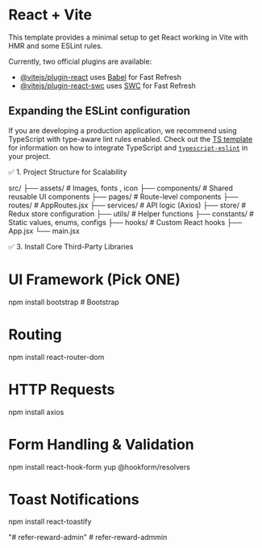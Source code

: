 # React + Vite

This template provides a minimal setup to get React working in Vite with HMR and some ESLint rules.

Currently, two official plugins are available:

- [@vitejs/plugin-react](https://github.com/vitejs/vite-plugin-react/blob/main/packages/plugin-react) uses [Babel](https://babeljs.io/) for Fast Refresh
- [@vitejs/plugin-react-swc](https://github.com/vitejs/vite-plugin-react/blob/main/packages/plugin-react-swc) uses [SWC](https://swc.rs/) for Fast Refresh

## Expanding the ESLint configuration

If you are developing a production application, we recommend using TypeScript with type-aware lint rules enabled. Check out the [TS template](https://github.com/vitejs/vite/tree/main/packages/create-vite/template-react-ts) for information on how to integrate TypeScript and [`typescript-eslint`](https://typescript-eslint.io) in your project.





✅ 1. Project Structure for Scalability



src/
├── assets/             # Images, fonts , icon
├── components/         # Shared reusable UI components
├── pages/              # Route-level components
├── routes/             # AppRoutes.jsx
├── services/           # API logic (Axios) 
├── store/              # Redux store configuration
├── utils/              # Helper functions
├── constants/          # Static values, enums, configs
├── hooks/              # Custom React hooks
├── App.jsx
└── main.jsx 



✅ 3. Install Core Third-Party Libraries

# UI Framework (Pick ONE)
npm install bootstrap               # Bootstrap


# Routing
npm install react-router-dom


# HTTP Requests
npm install axios


# Form Handling & Validation
npm install react-hook-form yup @hookform/resolvers


# Toast Notifications
npm install react-toastify

"# refer-reward-admin" 
#   r e f e r - r e w a r d - a d m m i n  
 